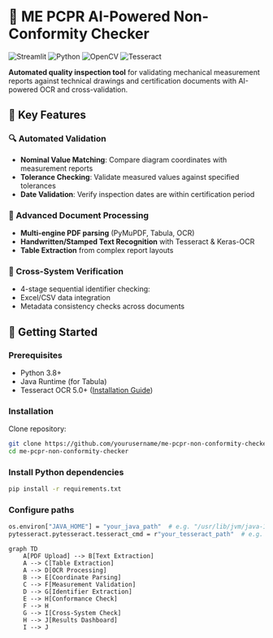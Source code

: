 # 📐 ME PCPR AI-Powered Non-Conformity Checker

![Streamlit](https://img.shields.io/badge/Streamlit-FF4B4B?style=for-the-badge&logo=Streamlit&logoColor=white)
![Python](https://img.shields.io/badge/Python-3776AB?style=for-the-badge&logo=python&logoColor=white)
![OpenCV](https://img.shields.io/badge/OpenCV-5C3EE8?style=for-the-badge&logo=OpenCV&logoColor=white)
![Tesseract](https://img.shields.io/badge/Tesseract-3DDC84?style=for-the-badge&logo=tesseract&logoColor=white)

**Automated quality inspection tool** for validating mechanical measurement reports against technical drawings and certification documents with AI-powered OCR and cross-validation.

## 🌟 Key Features

### 🔍 Automated Validation
- **Nominal Value Matching**: Compare diagram coordinates with measurement reports
- **Tolerance Checking**: Validate measured values against specified tolerances
- **Date Validation**: Verify inspection dates are within certification period

### 📄 Advanced Document Processing
- **Multi-engine PDF parsing** (PyMuPDF, Tabula, OCR)
- **Handwritten/Stamped Text Recognition** with Tesseract & Keras-OCR
- **Table Extraction** from complex report layouts

### 🔗 Cross-System Verification
- 4-stage sequential identifier checking:
- Excel/CSV data integration
- Metadata consistency checks across documents

## 🚀 Getting Started

### Prerequisites
- Python 3.8+
- Java Runtime (for Tabula)
- Tesseract OCR 5.0+ ([Installation Guide](https://tesseract-ocr.github.io/tessdoc/Installation.html))

### Installation
Clone repository:
 ```bash
 git clone https://github.com/yourusername/me-pcpr-non-conformity-checker.git
 cd me-pcpr-non-conformity-checker
```
### Install Python dependencies
 ```bash
pip install -r requirements.txt
```

### Configure paths
``` bash
os.environ["JAVA_HOME"] = "your_java_path"  # e.g. "/usr/lib/jvm/java-11-openjdk-amd64"
pytesseract.pytesseract.tesseract_cmd = r"your_tesseract_path"  # e.g. "/usr/bin/tesseract"
```

```mermaid
graph TD
    A[PDF Upload] --> B[Text Extraction]
    A --> C[Table Extraction]
    A --> D[OCR Processing]
    B --> E[Coordinate Parsing]
    C --> F[Measurement Validation]
    D --> G[Identifier Extraction]
    E --> H[Conformance Check]
    F --> H
    G --> I[Cross-System Check]
    H --> J[Results Dashboard]
    I --> J
```

